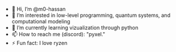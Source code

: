 - 👋 Hi, I’m @m0-hassan
- 👀 I’m interested in low-level programming, quantum systems, and computational modeling
- 🌱 I’m currently learning vizualization through python
- 📫 How to reach me (discord): "pyxel."
- ⚡ Fun fact: I love ryzen

<!---
m0-hassan/m0-hassan is a ✨ special ✨ repository because its `README.md` (this file) appears on your GitHub profile.
You can click the Preview link to take a look at your changes.
--->
